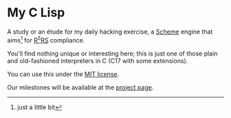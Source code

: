 My C Lisp
=========

A study or an étude for my daily hacking exercise, a
[Scheme](https://www.scheme.org/) engine that aims[^1] for
[R<sup>5</sup>RS](https://conservatory.scheme.org/schemers/Documents/Standards/R5RS/)
compliance.

You'll find nothing unique or interesting here; this is just one of those plain and
old-fashioned interpreters in C (C17 with some extensions).

You can use this under the [MIT license](./LICENSE.md).

Our milestones will be available at the
[project page](https://github.com/users/tadd/projects/3).

[^1]: just a little[^2] bit
[^2]: really
